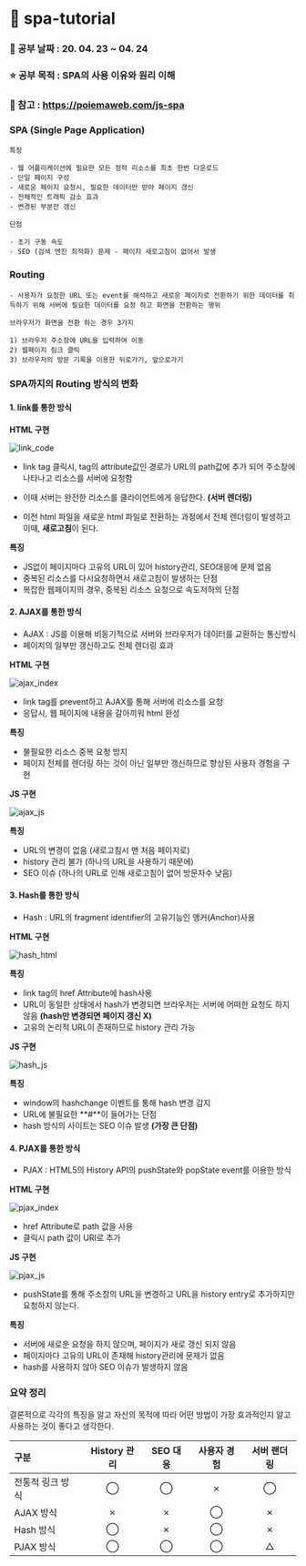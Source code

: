 # :ledger: spa-tutorial

### :date: 공부 날짜 : 20. 04. 23 ~ 04. 24          
### :star: 공부 목적 : SPA의 사용 이유와 원리 이해            
### :bookmark: 참고 : https://poiemaweb.com/js-spa           

### SPA (Single Page Application)

    특징

    - 웹 어플리케이션에 필요한 모든 정적 리소스를 최초 한번 다운로드
    - 단일 페이지 구성
    - 새로운 페이지 요청시, 필요한 데이터만 받아 페이지 갱신
    - 전체적인 트래픽 감소 효과
    - 변경된 부분만 갱신

    단점

    - 초기 구동 속도
    - SEO (검색 엔진 최적화) 문제 - 페이지 새로고침이 없어서 발생

### Routing

    - 사용자가 요청한 URL 또는 event를 해석하고 새로운 페이지로 전환하기 위한 데이터를 취득하기 위해 서버에 필요한 데이터를 요청 하고 화면을 전환하는 행위

    브라우저가 화면을 전환 하는 경우 3가지

    1) 브라우저 주소창에 URL을 입력하여 이동
    2) 웹페이지 링크 클릭
    3) 브라우저의 방문 기록을 이용한 뒤로가기, 앞으로가기

### SPA까지의 Routing 방식의 변화

#### 1. link를 통한 방식

**HTML 구현**

![link_code](images/link_code.png)

- link tag 클릭시, tag의 attribute값인 경로가 URL의 path값에 추가 되어 주소창에 나타나고 리소스를 서버에 요청함

- 이때 서버는 완전한 리소스를 클라이언트에게 응답한다. **(서버 렌더링)**

- 이전 html 파일을 새로운 html 파일로 전환하는 과정에서 전체 렌더링이 발생하고 이때, **새로고침**이 된다.

**특징**

- JS없이 페이지마다 고유의 URL이 있어 history관리, SEO대응에 문제 없음
- 중복된 리소스를 다시요청하면서 새로고침이 발생하는 단점
- 복잡한 웹페이지의 경우, 중복된 리소스 요청으로 속도저하의 단점

#### 2. AJAX를 통한 방식

- AJAX : JS를 이용해 비동기적으로 서버와 브라우저가 데이터를 교환하는 통신방식
- 페이지의 일부만 갱신하고도 전체 렌더링 효과

**HTML 구현**

![ajax_index](images/ajax_index.png)

- link tag를 prevent하고 AJAX를 통해 서버에 리소스를 요청
- 응답시, 웹 페이지에 내용을 갈아끼워 html 완성

**특징**

- 불필요한 리소스 중복 요청 방지
- 페이지 전체를 렌더링 하는 것이 아닌 일부만 갱신하므로 향상된 사용자 경험을 구현

**JS 구현**

![ajax_js](images/ajax_js.png)

**특징**

- URL의 변경이 없음 (새로고침시 맨 처음 페이지로)
- history 관리 불가 (하나의 URL을 사용하기 때문에)
- SEO 이슈 (하나의 URL로 인해 새로고침이 없어 방문자수 낮음)

#### 3. Hash를 통한 방식

- Hash : URL의 fragment identifier의 고유기능인 앵커(Anchor)사용

**HTML 구현**

![hash_html](images/hash_html.png)

**특징**

- link tag의 href Attribute에 hash사용
- URL이 동일한 상태에서 hash가 변경되면 브라우저는 서버에 어떠한 요청도 하지 않음 **(hash만 변경되면 페이지 갱신 X)**
- 고유의 논리적 URL이 존재하므로 history 관리 가능

**JS 구현**

![hash_js](images/hash_js.png)

**특징**

- window의 hashchange 이벤트를 통해 hash 변경 감지
- URL에 불필요한 **#**이 들어가는 단점
- hash 방식의 사이트는 SEO 이슈 발생 **(가장 큰 단점)**

#### 4. PJAX를 통한 방식

- PJAX : HTML5의 History API의 pushState와 popState event를 이용한 방식

**HTML 구현**

![pjax_index](images/pjax_index.png)

- href Attribute로 path 값을 사용
- 클릭시 path 값이 URI로 추가

**JS 구현**

![pjax_js](images/pjax_js.png)

- pushState를 통해 주소창의 URL을 변경하고 URL을 history entry로 추가하지만 요청하지 않는다.

**특징**

- 서버에 새로운 요청을 하지 않으며, 페이지가 새로 갱신 되지 않음
- 페이지마다 고유의 URL이 존재해 history관리에 문제가 없음
- hash를 사용하지 않아 SEO 이슈가 발생하지 않음

### 요약 정리

결론적으로 각각의 특징을 알고 자신의 목적에 따라 어떤 방법이 가장 효과적인지 알고 사용하는 것이 좋다고 생각한다.

| 구분             | History 관리 | SEO 대응 | 사용자 경험 | 서버 랜더링 |
| :--------------- | :----------: | :------: | :---------: | :---------: |
| 전통적 링크 방식 |      ◯       |    ◯     |      ✗      |      ◯      |
| AJAX 방식        |      ✗       |    ✗     |      ◯      |      ✗      |
| Hash 방식        |      ◯       |    ✗     |      ◯      |      ✗      |
| PJAX 방식        |      ◯       |    ◯     |      ◯      |      △      |
